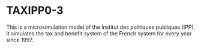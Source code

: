 TAXIPP0-3
=========

This is a microsimulation model of the Institut des politiques publiques (IPP). It simulates the tax and benefit system of the French system for every year since 1997.
